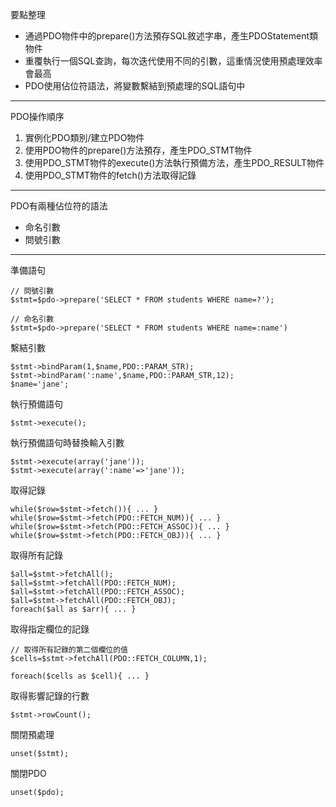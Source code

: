 要點整理
- 通過PDO物件中的prepare()方法預存SQL敘述字串，產生PDOStatement類物件
- 重覆執行一個SQL查詢，每次迭代使用不同的引數，這重情況使用預處理效率會最高
- PDO使用佔位符語法，將變數繫結到預處理的SQL語句中

---

PDO操作順序
1. 實例化PDO類別/建立PDO物件
2. 使用PDO物件的prepare()方法預存，產生PDO_STMT物件
3. 使用PDO_STMT物件的execute()方法執行預備方法，產生PDO_RESULT物件
4. 使用PDO_STMT物件的fetch()方法取得記錄

---

PDO有兩種佔位符的語法
* 命名引數
* 問號引數

---

準備語句
```
// 問號引數
$stmt=$pdo->prepare('SELECT * FROM students WHERE name=?');
```

```
// 命名引數
$stmt=$pdo->prepare('SELECT * FROM students WHERE name=:name')
```

繫結引數
```
$stmt->bindParam(1,$name,PDO::PARAM_STR);
$stmt->bindParam(':name',$name,PDO::PARAM_STR,12);
$name='jane';
```

執行預備語句
```
$stmt->execute();
```

執行預備語句時替換輸入引數
```
$stmt->execute(array('jane'));
$stmt->execute(array(':name'=>'jane'));
```

取得記錄
```
while($row=$stmt->fetch()){ ... }
while($row=$stmt->fetch(PDO::FETCH_NUM)){ ... }
while($row=$stmt->fetch(PDO::FETCH_ASSOC)){ ... }
while($row=$stmt->fetch(PDO::FETCH_OBJ)){ ... }
```

取得所有記錄
```
$all=$stmt->fetchAll();
$all=$stmt->fetchAll(PDO::FETCH_NUM);
$all=$stmt->fetchAll(PDO::FETCH_ASSOC);
$all=$stmt->fetchAll(PDO::FETCH_OBJ);
foreach($all as $arr){ ... }
```

取得指定欄位的記錄
```
// 取得所有記錄的第二個欄位的值
$cells=$stmt->fetchAll(PDO::FETCH_COLUMN,1);

foreach($cells as $cell){ ... }
```

取得影響記錄的行數
```
$stmt->rowCount();
```

關閉預處理
```
unset($stmt);
```

關閉PDO
```
unset($pdo);
```